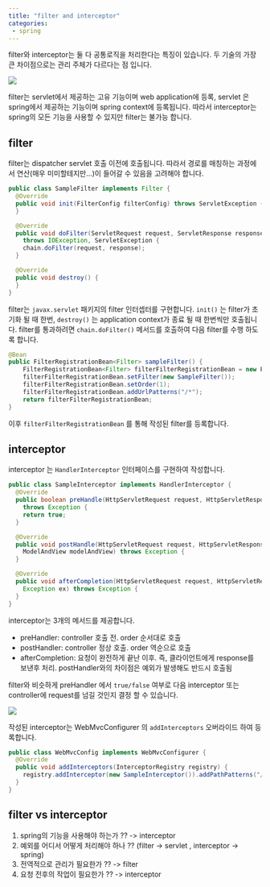 ```yaml
---
title: "filter and interceptor"
categories:
 - spring
---
```


filter와 interceptor는 둘 다 공통로직을 처리한다는 특징이 있습니다. 두 기술의 가장 큰 차이점으로는 관리 주체가 다르다는 점 입니다. 

<img src="{{site.baseurl}}/assets/img/http-request-flow.png">

filter는 servlet에서 제공하는 고유 기능이며 web application에 등록, servlet 은  spring에서 제공하는 기능이며 spring context에 등록됩니다. 따라서 interceptor는 spring의 모든 기능을 사용할 수 있지만 filter는 불가능 합니다. 

## filter
filter는 dispatcher servlet 호출 이전에 호출됩니다. 따라서 경로를 매칭하는 과정에서 연산(매우 미미할테지만...)이 들어갈 수 있음을 고려해야 합니다. 

```java
public class SampleFilter implements Filter {
  @Override
  public void init(FilterConfig filterConfig) throws ServletException {
  }

  @Override
  public void doFilter(ServletRequest request, ServletResponse response, FilterChain chain)
    throws IOException, ServletException {
    chain.doFilter(request, response);
  }

  @Override
  public void destroy() {
  }
}
```

filter는 `javax.servlet` 패키지의 filter 인터셉터를 구현합니다. `init()` 는 filter가 초기화 될 때 한번, `destroy()` 는 application context가 종료 될 때 한번씩만 호출됩니다. filter를 통과하려면 `chain.doFilter()` 메서드를 호출하여 다음 filter를 수행 하도록 합니다.

```java
@Bean
public FilterRegistrationBean<Filter> sampleFilter() {
    FilterRegistrationBean<Filter> filterFilterRegistrationBean = new FilterRegistrationBean<>();
    filterFilterRegistrationBean.setFilter(new SampleFilter());
    filterFilterRegistrationBean.setOrder(1);
    filterFilterRegistrationBean.addUrlPatterns("/*");
    return filterFilterRegistrationBean;
}
```

이후 `filterFilterRegistrationBean` 를 통해 작성된 filter를 등록합니다. 

## interceptor

interceptor 는 `HandlerInterceptor` 인터페이스를 구현하여 작성합니다.

```java
public class SampleInterceptor implements HandlerInterceptor {
  @Override
  public boolean preHandle(HttpServletRequest request, HttpServletResponse response, Object handler)
    throws Exception {
    return true;
  }

  @Override 
  public void postHandle(HttpServletRequest request, HttpServletResponse response, Object handler,
    ModelAndView modelAndView) throws Exception {
  }

  @Override 
  public void afterCompletion(HttpServletRequest request, HttpServletResponse response, Object handler,
    Exception ex) throws Exception {
  }
}
```
interceptor는 3개의 메서드를 제공합니다. 
- preHandler: controller 호출 전. order 순서대로 호출 
- postHandler: controller 정상 호출. order 역순으로 호출
- afterCompletion: 요청이 완전하게 끝난 이후. 즉, 클라이언트에게 response를 보낸후 처리. postHandler와의 차이점은 예외가 발생해도 반드시 호출됨

filter와 비슷하게 preHandler 에서 `true/false` 여부로 다음 interceptor 또는 controller에 request를 넘길 것인지 결정 할 수 있습니다.

<img src="{{site.baseurl}}/assets/img/interceptor.png">

작성된 interceptor는 WebMvcConfigurer 의  `addInterceptors` 오버라이드 하여 등록합니다.
```java
public class WebMvcConfig implements WebMvcConfigurer {
  @Override
  public void addInterceptors(InterceptorRegistry registry) {
    registry.addInterceptor(new SampleInterceptor()).addPathPatterns("/**").order(0);
  }
}
```

## filter vs interceptor
1. spring의 기능을 사용해야 하는가 ?? -> interceptor
2. 예외를 어디서 어떻게 처리해야 하나 ?? (filter -> servlet , interceptor -> spring)
3. 전역적으로 관리가 필요한가 ?? -> filter
4. 요청 전후의 작업이 필요한가 ?? -> interceptor